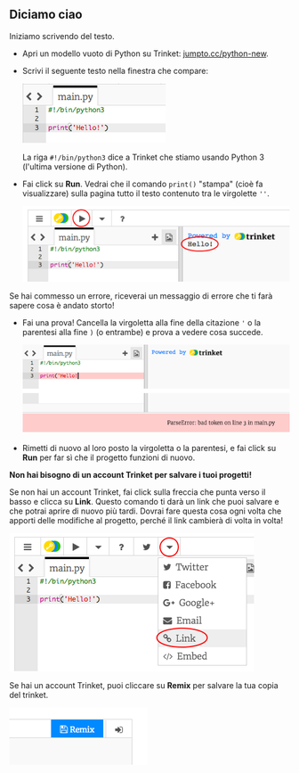 ## Diciamo ciao

Iniziamo scrivendo del testo.

+ Apri un modello vuoto di Python su Trinket: <a href="http://jumpto.cc/python-new" target="_blank">jumpto.cc/python-new</a>.

+ Scrivi il seguente testo nella finestra che compare:
    
    ![screenshot](images/me-hi.png)
    
    La riga `#!/bin/python3` dice a Trinket che stiamo usando Python 3 (l'ultima versione di Python).

+ Fai click su **Run**. Vedrai che il comando `print()` "stampa" (cioè fa visualizzare) sulla pagina tutto il testo contenuto tra le virgolette `''`.
    
    ![screenshot](images/me-hi-test.png)

Se hai commesso un errore, riceverai un messaggio di errore che ti farà sapere cosa è andato storto!

+ Fai una prova! Cancella la virgoletta alla fine della citazione `'` o la parentesi alla fine `)` (o entrambe) e prova a vedere cosa succede.
    
    ![screenshot](images/me-syntax.png)

+ Rimetti di nuovo al loro posto la virgoletta o la parentesi, e fai click su **Run** per far sì che il progetto funzioni di nuovo.

**Non hai bisogno di un account Trinket per salvare i tuoi progetti!**

Se non hai un account Trinket, fai click sulla freccia che punta verso il basso e clicca su **Link**. Questo comando ti darà un link che puoi salvare e che potrai aprire di nuovo più tardi. Dovrai fare questa cosa ogni volta che apporti delle modifiche al progetto, perché il link cambierà di volta in volta!

![screenshot](images/me-link.png)

Se hai un account Trinket, puoi cliccare su **Remix** per salvare la tua copia del trinket.

![screenshot](images/me-remix.png)